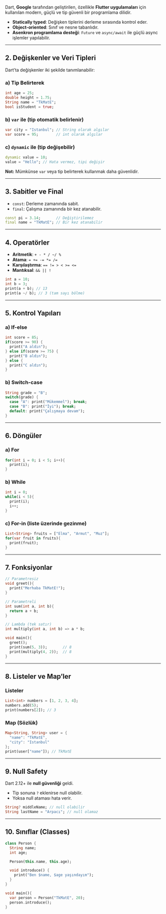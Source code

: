 
Dart, **Google** tarafından geliştirilen, özellikle **Flutter uygulamaları** için kullanılan modern, güçlü ve tip güvenli bir programlama dilidir.

- **Statically typed**: Değişken tiplerini derleme sırasında kontrol eder.
- **Object-oriented**: Sınıf ve nesne tabanlıdır.
- **Asenkron programlama desteği**: `Future` ve `async/await` ile güçlü async işlemler yapılabilir.

---

## 2. Değişkenler ve Veri Tipleri

Dart’ta değişkenler iki şekilde tanımlanabilir:

### a) Tip Belirterek

```dart
int age = 25;
double height = 1.75;
String name = "TkMatE";
bool isStudent = true;
```

### b) `var` ile (tip otomatik belirlenir)

```dart
var city = "Istanbul"; // String olarak algılar
var score = 95;        // int olarak algılar
```

### c) `dynamic` ile (tip değişebilir)

```dart
dynamic value = 10;
value = "Hello"; // Hata vermez, tipi değişir
```

**Not:** Mümkünse `var` veya tip belirterek kullanmak daha güvenlidir.

---

## 3. Sabitler ve Final

- `const`: Derleme zamanında sabit.
- `final`: Çalışma zamanında bir kez atanabilir.

```dart
const pi = 3.14;       // Değiştirilemez
final name = "TkMatE"; // Bir kez atanabilir
```

---

## 4. Operatörler

- **Aritmetik**: `+ - * / ~/ %`
- **Atama**: `= += -= *= /=`
- **Karşılaştırma**: `== != > < >= <=`
- **Mantıksal**: `&& || !`

```dart
int a = 10;
int b = 3;
print(a + b); // 13
print(a ~/ b); // 3 (tam sayı bölme)
```

---

## 5. Kontrol Yapıları

### a) If-else

```dart
int score = 85;
if(score >= 90) {
  print("A aldın");
} else if(score >= 75) {
  print("B aldın");
} else {
  print("C aldın");
}
```

### b) Switch-case

```dart
String grade = "B";
switch(grade) {
  case "A": print("Mükemmel"); break;
  case "B": print("İyi"); break;
  default: print("Çalışmaya devam");
}
```

---

## 6. Döngüler

### a) For

```dart
for(int i = 0; i < 5; i++){
  print(i);
}
```

### b) While

```dart
int i = 0;
while(i < 5){
  print(i);
  i++;
}
```

### c) For-in (liste üzerinde gezinme)

```dart
List<String> fruits = ["Elma", "Armut", "Muz"];
for(var fruit in fruits){
  print(fruit);
}
```

---

## 7. Fonksiyonlar

```dart
// Parametresiz
void greet(){
  print("Merhaba TkMatE!");
}

// Parametreli
int sum(int a, int b){
  return a + b;
}

// Lambda (tek satır)
int multiply(int a, int b) => a * b;

void main(){
  greet();
  print(sum(5, 3));       // 8
  print(multiply(4, 2));  // 8
}
```

---

## 8. Listeler ve Map’ler

### Listeler

```dart
List<int> numbers = [1, 2, 3, 4];
numbers.add(5);
print(numbers[2]); // 3
```

### Map (Sözlük)

```dart
Map<String, String> user = {
  "name": "TkMatE",
  "city": "Istanbul"
};
print(user["name"]); // TkMatE
```

---

## 9. Null Safety

Dart 2.12+ ile **null güvenliği** geldi.

- Tip sonuna `?` eklenirse null olabilir.
- Yoksa null ataması hata verir.

```dart
String? middleName; // null olabilir
String lastName = "Arpacı"; // null olamaz
```

---

## 10. Sınıflar (Classes)

```dart
class Person {
  String name;
  int age;

  Person(this.name, this.age);

  void introduce() {
    print("Ben $name, $age yaşındayım");
  }
}

void main(){
  var person = Person("TkMatE", 20);
  person.introduce();
}
```
